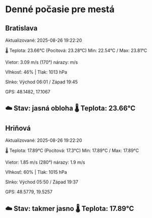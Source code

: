 ﻿# Denné počasie pre mestá

## Bratislava
Aktualizované: 2025-08-26 19:22:20

🌡️ Teplota: 23.66°C 
(Pocitová: 23.28°C)
Min: 22.54°C / Max: 23.81°C

Vietor: 3.09 m/s    (170°) 
nárazy:  m/s

Vlhkosť: 46% | Tlak: 1013 hPa

Slnko: Východ 06:01 / Západ 19:45

GPS: 48.1482, 17.1067

☁️ Stav: jasná obloha        🌡️ Teplota: 23.66°C
---

## Hriňová
Aktualizované: 2025-08-26 19:22:20

🌡️ Teplota: 17.89°C 
(Pocitová: 17.3°C)
Min: 17.89°C / Max: 17.89°C

Vietor: 1.85 m/s (280°)
nárazy: 1.9 m/s

Vlhkosť: 60% | Tlak: 1015 hPa

Slnko: Východ 05:50 / Západ 19:37

GPS: 48.5779, 19.5257

☁️ Stav: takmer jasno        🌡️ Teplota: 17.89°C
---
